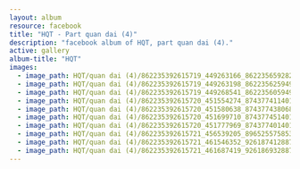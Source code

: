 ```yaml
---
layout: album
resource: facebook
title: "HQT - Part quan dai (4)"
description: "facebook album of HQT, part quan dai (4)."
active: gallery
album-title: "HQT"
images:
  - image_path: HQT/quan dai (4)/862235392615719_449263166_862235659282359_4552680483078328301_n.jpg
  - image_path: HQT/quan dai (4)/862235392615719_449263198_862235625949029_2423406639582632070_n.jpg
  - image_path: HQT/quan dai (4)/862235392615719_449268541_862235605949031_8589047703231996308_n.jpg
  - image_path: HQT/quan dai (4)/862235392615720_451554274_874377411401517_7166240105413272040_n.jpg
  - image_path: HQT/quan dai (4)/862235392615720_451580638_874377438068181_8349507321371714559_n.jpg
  - image_path: HQT/quan dai (4)/862235392615720_451699710_874377451401513_8436884744211678839_n.jpg
  - image_path: HQT/quan dai (4)/862235392615720_451777969_874377401401518_839324631495226478_n.jpg
  - image_path: HQT/quan dai (4)/862235392615721_456539205_896525575853367_7932052501134400857_n.jpg
  - image_path: HQT/quan dai (4)/862235392615721_461546352_926187412887183_3735799258320225372_n.jpg
  - image_path: HQT/quan dai (4)/862235392615721_461687419_926186932887231_5445096246588300252_n.jpg
---
```

